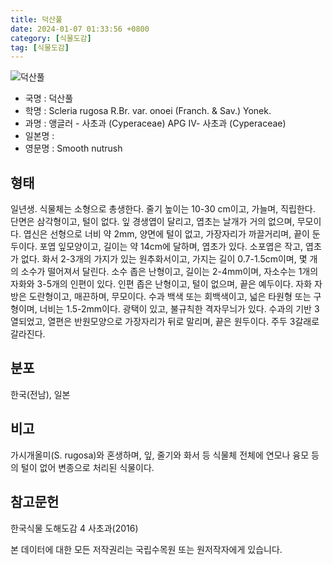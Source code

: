 ```yaml
---
title: 덕산풀
date: 2024-01-07 01:33:56 +0800
category: [식물도감]
tag: [식물도감]
---
```




![덕산풀](/fileUpload/plants/basic/illustration/9883_illustration_th2.jpg)
- 국명 : 덕산풀
- 학명 : Scleria rugosa R.Br. var. onoei (Franch. & Sav.) Yonek.
- 과명 : 앵글러 - 사초과 (Cyperaceae) APG Ⅳ- 사초과 (Cyperaceae)
- 일본명 : 
- 영문명 : Smooth nutrush


## 형태
일년생. 식물체는 소형으로 총생한다. 줄기 높이는 10-30 cm이고, 가늘며, 직립한다. 단면은 삼각형이고, 털이 없다. 잎 경생엽이 달리고, 엽초는 날개가 거의 없으며, 무모이다. 엽신은 선형으로 너비 약 2mm, 양면에 털이 없고, 가장자리가 까끌거리며, 끝이 둔두이다. 포엽 잎모양이고, 길이는 약 14cm에 달하며, 엽초가 있다. 소포엽은 작고, 엽초가 없다. 화서 2-3개의 가지가 있는 원추화서이고, 가지는 길이 0.7-1.5cm이며, 몇 개의 소수가 떨어져서 달린다. 소수 좁은 난형이고, 길이는 2-4mm이며, 자소수는 1개의 자화와 3-5개의 인편이 있다. 인편 좁은 난형이고, 털이 없으며, 끝은 예두이다. 자화 자방은 도란형이고, 매끈하며, 무모이다. 수과 백색 또는 회백색이고, 넓은 타원형 또는 구형이며, 너비는 1.5-2mm이다. 광택이 있고, 불규칙한 격자무늬가 있다. 수과의 기반 3열되었고, 열편은 반원모양으로 가장자리가 뒤로 말리며, 끝은 원두이다. 주두 3갈래로 갈라진다.
## 분포
한국(전남), 일본
## 비고
가시개올미(S. rugosa)와 혼생하며, 잎, 줄기와 화서 등 식물체 전체에 연모나 융모 등의 털이 없어 변종으로 처리된 식물이다.
## 참고문헌
한국식물 도해도감 4 사초과(2016)






본 데이터에 대한 모든 저작권리는 국립수목원 또는 원저작자에게 있습니다.
